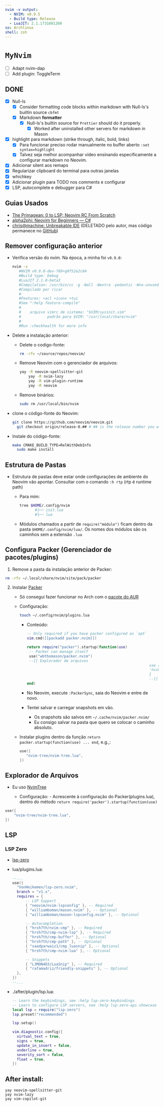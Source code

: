 ```yaml
---
nvim -v output:
  - NVIM: v0.9.5
  - Build type: Release
  - LuaJIT: 2.1.1731601260
so: Archlinux
shell: zsh
---
```


# `MyNvim`

<!-- TODO: Own neovim -->

- [ ] Adapt nvim-dap
- [ ] Add plugin: ToggleTerm

## DONE

- [x] Null-ls
  - [x] Consider formatting code blocks within markdown with Null-ls's builtin source `cbfmt`
  - [x] Markdown **formatter**
    - [x] Null-ls's builtin source for `Prettier` should do it properly.
      - [x] Worked after uninstalled other servers for markdown in Mason
- [x] highlight para markdown (strike through, italic, bold, links)
  - [x] Para funcionar preciso rodar manualmente no buffer aberto `:set syntax=highlight`
  - [x] Talvez seja melhor acompanhar vídeo ensinando especificamente a configurar markdown no Neovim.
- [x] Adicionar silent aos remaps
- [x] Regularizar clipboard do terminal para outras janelas
- [x] whichkey
- [x] Adicionar plugin para TODO nos comments e configurar
- [x] LSP, autocomplete e debugger para C#

## Guias Usados

- [The Primagean: 0 to LSP: Neovim RC From Scratch](https://youtu.be/w7i4amO_zaE)
- [alpha2phi: Neovim for Beginners — C#](https://alpha2phi.medium.com/neovim-for-beginners-c-8d824679bb4a)
- [chris@machine: Unbreakable IDE](https://www.youtube.com/watch?v=Vghglz2oR0c) (DELETADO pelo autor, mas código permanece no [GitHub](https://github.com/LunarVim/nvim-basic-ide))

## Remover configuração anterior

- Verifica versão do nvim. Na época, a minha foi `v0.9.0`:

  ```sh
  nvim -v
     #NVIM v0.9.0-dev-769+g0f52e2c84
     #Build type: Debug
     #LuaJIT 2.1.0-beta3
     #Compilation: /usr/bin/cc -g -Wall -Wextra -pedantic -Wno-unused-parameter -Wstrict-prototypes -std=gnu99 -Wshadow -Wconversion -Wdouble-promotion -Wmissing-noreturn -Wmissing-format-attribute -Wmissing-prototypes -Wimplicit-fallthrough -Wvla -fno-common -fdiagnostics-color=auto -fstack-protector-strong -DNVIM_UNIBI_HAS_VAR_FROM -DNVIM_MSGPACK_HAS_FLOAT32 -DNVIM_TS_HAS_SET_MATCH_LIMIT -DNVIM_TS_HAS_SET_ALLOCATOR -DINCLUDE_GENERATED_DECLARATIONS -D_GNU_SOURCE -DMIN_LOG_LEVEL=1 -I/home/ricar/source/repos/neovim/.deps/usr/include/luajit-2.1 -I/usr/include -I/home/ricar/source/repos/neovim/.deps/usr/include -I/home/ricar/source/repos/neovim/build/src/nvim/auto -I/home/ricar/source/repos/neovim/build/include -I/home/ricar/source/repos/neovim/build/cmake.config -I/home/ricar/source/repos/neovim/src
     #Compilado por ricar
     #
     #Features: +acl +iconv +tui
     #See ":help feature-compile"
     #
     #    arquivo vimrc de sistema: "$VIM/sysinit.vim"
     #            padrão para $VIM: "/usr/local/share/nvim"
     #
     #Run :checkhealth for more info
  ```

- Delete a instalação anterior:

  - Delete o codigo-fonte:

    ```sh
    rm -rfv ~/source/repos/neovim/
    ```

  - Remove Neovim com o gerenciador de arquivos:

    ```sh
    yay -R neovim-spellsitter-git
		yay -R nvim-lazy
		yay -R vim-plugin-runtime
		yay -R neovim
    ```

  - Remove binários:

    ```sh
    sudo rm /usr/local/bin/nvim
    ```

- clone o código-fonte do Neovim:

  ```sh
  git clone https://github.com/neovim/neovim.git
	git checkout origin/release-0.## # ## is the release number you want
  ```

- Instale do código-fonte:

  ```sh
  make CMAKE_BUILD_TYPE=RelWithDebInfo
	sudo make install
  ```

## Estrutura de Pastas

- Estrutura de pastas deve estar onde configurações de ambiente do Neovim vão apontar. Consultar com o comando `:h rtp` (rtp é runtime path)

  - Para mim:

    ```sh
    tree $HOME/.config/nvim
           #├── init.lua
           #├── lua
    ```

  - Módulos chamados a partir de `require("módulo")` ficam dentro da pasta `$HOME/.config/nvim/lua/`. Os nomes dos módulos são os caminhos sem a extensão `.lua`

## Configura Packer (Gerenciador de pacotes/plugins)

1. Remove a pasta da instalação anterior de Packer:

```sh
rm -rfv ~/.local/share/nvim/site/pack/packer
```

2. Instalar [Packer](https://github.com/wbthomason/packer.nvim)

   - Só consegui fazer funcionar no Arch com o [pacote do AUR](https://aur.archlinux.org/packages/nvim-packer-git)
   - Configuração:

     ```sh
     touch ~/.config/nvim/plugins.lua
     ```

     - Conteúdo:

       ```lua
       -- Only required if you have packer configured as `opt`
       vim.cmd([[packadd packer.nvim]])

       return require("packer").startup(function(use)
       	-- Packer can manage itself
       	use("wbthomason/packer.nvim")
       	--[[ Explorador de arquivos
                                                               use {
                                                               'nvim-tree/nvim-tree.lua',
                                                               }
                                                               --]]
       end)
       ```

     - No Neovim, execute `:PackerSync`, saia do Neovim e entre de novo.
     - Tentei salvar e carregar snapshots em vão.
       - Os snapshots são salvos em `~/.cache/nvim/packer.nvim/`
       - Eu consigo salvar na pasta que quero se colocar o caminho absoluto.

   - Instalar plugins dentro da função `return packer.startup(function(use) ... end`, e.g.,:

     ```lua
     use({
     	"nvim-tree/nvim-tree.lua",
     })
     ```

## Explorador de Arquivos

- Eu uso [NvimTree](https://github.com/nvim-tree/nvim-tree.lua)

  - Configuração: - Acrescente à configuração do Packer(plugins.lua), dentro do método `return require('packer').startup(function(use)`

```lua
use({
	"nvim-tree/nvim-tree.lua",
})
```

## LSP

### LSP Zero

- [lsp-zero](https://github.com/VonHeikemen/lsp-zero.nvim/blob/main/advance-usage.md)

- lua/plugins.lua:

  ```lua
  --...
  use({
  	"VonHeikemen/lsp-zero.nvim",
  	branch = "v1.x",
  	requires = {
  		-- LSP Support
  		{ "neovim/nvim-lspconfig" }, -- Required
  		{ "williamboman/mason.nvim" }, -- Optional
  		{ "williamboman/mason-lspconfig.nvim" }, -- Optional

  		-- Autocompletion
  		{ "hrsh7th/nvim-cmp" }, -- Required
  		{ "hrsh7th/cmp-nvim-lsp" }, -- Required
  		{ "hrsh7th/cmp-buffer" }, -- Optional
  		{ "hrsh7th/cmp-path" }, -- Optional
  		{ "saadparwaiz1/cmp_luasnip" }, -- Optional
  		{ "hrsh7th/cmp-nvim-lua" }, -- Optional

  		-- Snippets
  		{ "L3MON4D3/LuaSnip" }, -- Required
  		{ "rafamadriz/friendly-snippets" }, -- Optional
  	},
  })
  --...
  ```

- ./after/plugin/lsp.lua:

  ```lua
  -- Learn the keybindings, see :help lsp-zero-keybindings
  -- Learn to configure LSP servers, see :help lsp-zero-api-showcase
  local lsp = require("lsp-zero")
  lsp.preset("recommended")

  lsp.setup()

  vim.diagnostic.config({
  	virtual_text = true,
  	signs = true,
  	update_in_insert = false,
  	underline = true,
  	severity_sort = false,
  	float = true,
  })
  ```

## After install:

```
yay neovim-spellsitter-git
yay nvim-lazy
yay vim-copilot-git
```
